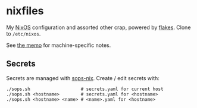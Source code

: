 nixfiles
========

My [NixOS][] configuration and assorted other crap, powered by
[flakes][].  Clone to `/etc/nixos`.

See [the memo][] for machine-specific notes.

[NixOS]: https://nixos.org
[flakes]: https://nixos.wiki/wiki/Flakes
[the memo]: https://memo.barrucadu.co.uk/machines.html

Secrets
-------

Secrets are managed with [sops-nix][].  Create / edit secrets with:

```
./sops.sh                   # secrets.yaml for current host
./sops.sh <hostname>        # secrets.yaml for <hostname>
./sops.sh <hostname> <name> # <name>.yaml for <hostname>
```

[sops-nix]: https://github.com/Mic92/sops-nix
